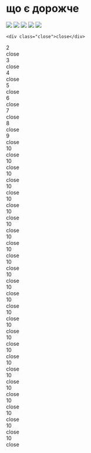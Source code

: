 <html>
<head>
<link rel="rdrtrsheet" type="text/css" href="rdrtr.css" />
    <script src="/scripts/snippet-javascript-console.min.js?v=1"></script>
</head>
<body>
    <script src="https://ajax.googleapis.com/ajax/libs/jquery/2.1.1/jquery.min.js"></script>
<div class=container>
  <div id="page0" class="screenpage show">
      <h1>що є дорожче</h1>
      <img src="https://www.imgonline.com.ua/result_img/imgonline-com-ua-2to1-r62FTTwYuYj.jpg"/>
     <img src="https://thumb.tildacdn.com/tild6664-3965-4361-b631-663461643039/-/format/webp/0-02-05-6d20ecf00906.jpg"/>
      <img class="page0class2"src="https://thumb.tildacdn.com/tild6264-6339-4238-b636-346565623037/-/format/webp/0-02-05-6822e8ca7678.jpg"/>
      <img class="page0class3"src="https://thumb.tildacdn.com/tild6664-3965-4361-b631-663461643039/-/format/webp/0-02-05-6d20ecf00906.jpg"/>
      <img class="page0class4"src="https://thumb.tildacdn.com/tild6264-6339-4238-b636-346565623037/-/format/webp/0-02-05-6822e8ca7678.jpg"/>
    
    
      

 

    <div class="close">close</div>
  </div>
  <div id="page1" class="screenpage">2
    <div class="close">close</div>
  </div>
  <div id="page2" class="screenpage">3
    <div class="close">close</div>
  </div>
  <div id="page3" class="screenpage">4
    <div class="close">close</div>
  </div>
  <div id="page4" class="screenpage">5
    <div class="close">close</div>
  </div>
  <div id="page5" class="screenpage">6
    <div class="close">close</div>
  </div>
  <div id="page6" class="screenpage">7
    <div class="close">close</div>
  </div>
  <div id="page7" class="screenpage">8
    <div class="close">close</div>
  </div>
  <div id="page8" class="screenpage">9
    <div class="close">close</div>
  </div>
  <div id="page9" class="screenpage">10
    <div class="close">close</div>
  </div>
    <div id="page9" class="screenpage">10
    <div class="close">close</div>
  </div><div id="page9" class="screenpage">10
    <div class="close">close</div>
  </div><div id="page9" class="screenpage">10
    <div class="close">close</div>
  </div><div id="page9" class="screenpage">10
    <div class="close">close</div>
  </div><div id="page9" class="screenpage">10
    <div class="close">close</div>
  </div><div id="page9" class="screenpage">10
    <div class="close">close</div>
  </div><div id="page9" class="screenpage">10
    <div class="close">close</div>
  </div><div id="page9" class="screenpage">10
    <div class="close">close</div>
  </div><div id="page9" class="screenpage">10
    <div class="close">close</div>
  </div><div id="page9" class="screenpage">10
    <div class="close">close</div>
  </div><div id="page9" class="screenpage">10
    <div class="close">close</div>
  </div><div id="page9" class="screenpage">10
    <div class="close">close</div>
  </div><div id="page9" class="screenpage">10
    <div class="close">close</div>
  </div><div id="page9" class="screenpage">10
    <div class="close">close</div>
  </div><div id="page9" class="screenpage">10
    <div class="close">close</div>
  </div><div id="page9" class="screenpage">10
    <div class="close">close</div>
  </div><div id="page9" class="screenpage">10
    <div class="close">close</div>
  </div><div id="page9" class="screenpage">10
    <div class="close">close</div>
  </div><div id="page9" class="screenpage">10
    <div class="close">close</div>
  </div><div id="page9" class="screenpage">10
    <div class="close">close</div>
  </div><div id="page9" class="screenpage">10
    <div class="close">close</div>
  </div><div id="page9" class="screenpage">10
    <div class="close">close</div>
  </div><div id="page9" class="screenpage">10
    <div class="close">close</div>
  </div>
</div>
    <script type="text/javascript">
        $('.close').click(function() {
  $('.screenpage:visible').hide().siblings().eq(Math.floor(Math.random() * 9)).show();
});
    </script>
</body>
</html>
